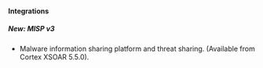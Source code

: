 
#### Integrations
##### New: MISP v3
- Malware information sharing platform and threat sharing. (Available from Cortex XSOAR 5.5.0).
